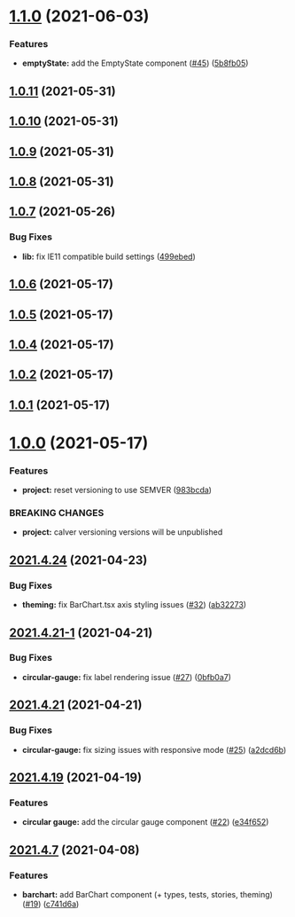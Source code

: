 # [1.1.0](https://github.com/loadsmart/data-visualization-components/compare/1.0.11...1.1.0) (2021-06-03)


### Features

* **emptyState:** add the EmptyState component ([#45](https://github.com/loadsmart/data-visualization-components/issues/45)) ([5b8fb05](https://github.com/loadsmart/data-visualization-components/commit/5b8fb0522a69249c3c24d55c484c6567dc15bf68))

## [1.0.11](https://github.com/loadsmart/data-visualization-components/compare/1.0.10...1.0.11) (2021-05-31)

## [1.0.10](https://github.com/loadsmart/data-visualization-components/compare/1.0.9...1.0.10) (2021-05-31)

## [1.0.9](https://github.com/loadsmart/data-visualization-components/compare/1.0.8...1.0.9) (2021-05-31)

## [1.0.8](https://github.com/loadsmart/data-visualization-components/compare/1.0.7...1.0.8) (2021-05-31)

## [1.0.7](https://github.com/loadsmart/data-visualization-components/compare/1.0.6...1.0.7) (2021-05-26)


### Bug Fixes

* **lib:** fix IE11 compatible build settings ([499ebed](https://github.com/loadsmart/data-visualization-components/commit/499ebed3ca5399118f58afd479088a7b4b3fe84e))

## [1.0.6](https://github.com/loadsmart/data-visualization-components/compare/1.0.5...1.0.6) (2021-05-17)

## [1.0.5](https://github.com/loadsmart/data-visualization-components/compare/1.0.4...1.0.5) (2021-05-17)

## [1.0.4](https://github.com/loadsmart/data-visualization-components/compare/1.0.2...1.0.4) (2021-05-17)

## [1.0.2](https://github.com/loadsmart/data-visualization-components/compare/1.0.1...1.0.2) (2021-05-17)

## [1.0.1](https://github.com/loadsmart/data-visualization-components/compare/1.0.0...1.0.1) (2021-05-17)

# [1.0.0](https://github.com/loadsmart/data-visualization-components/compare/2021.5.13...1.0.0) (2021-05-17)


### Features

* **project:** reset versioning to use SEMVER ([983bcda](https://github.com/loadsmart/data-visualization-components/commit/983bcda74ad890c223c6668395f50b6c8bd0af2d))


### BREAKING CHANGES

* **project:** calver versioning versions will be unpublished

## [2021.4.24](https://github.com/loadsmart/data-visualization-components/compare/2021.5.13...1.0.0) (2021-04-23)


### Bug Fixes

* **theming:** fix BarChart.tsx axis styling issues ([#32](https://github.com/loadsmart/data-visualization-components/issues/32)) ([ab32273](https://github.com/loadsmart/data-visualization-components/commit/ab3227350c57e560ae049f1784a32402f3b4ad07))



## [2021.4.21-1](https://github.com/loadsmart/data-visualization-components/compare/2021.5.13...1.0.0) (2021-04-21)


### Bug Fixes

* **circular-gauge:** fix label rendering issue ([#27](https://github.com/loadsmart/data-visualization-components/issues/27)) ([0bfb0a7](https://github.com/loadsmart/data-visualization-components/commit/0bfb0a7da31564d8dc39954c1dfdba316ddb807d))



## [2021.4.21](https://github.com/loadsmart/data-visualization-components/compare/2021.5.13...1.0.0) (2021-04-21)


### Bug Fixes

* **circular-gauge:** fix sizing issues with responsive mode ([#25](https://github.com/loadsmart/data-visualization-components/issues/25)) ([a2dcd6b](https://github.com/loadsmart/data-visualization-components/commit/a2dcd6b6cac5e6540ec8a7c4e39b9aa072b45b9a))



## [2021.4.19](https://github.com/loadsmart/data-visualization-components/compare/2021.5.13...1.0.0) (2021-04-19)


### Features

* **circular gauge:** add the circular gauge component ([#22](https://github.com/loadsmart/data-visualization-components/issues/22)) ([e34f652](https://github.com/loadsmart/data-visualization-components/commit/e34f6520477b4effee25963af675c793e7902f0e))



## [2021.4.7](https://github.com/loadsmart/data-visualization-components/compare/2021.5.13...1.0.0) (2021-04-08)


### Features

* **barchart:** add BarChart component (+ types, tests, stories, theming) ([#19](https://github.com/loadsmart/data-visualization-components/issues/19)) ([c741d6a](https://github.com/loadsmart/data-visualization-components/commit/c741d6a4fbc2e3835427b50145a82f813c5da7d9))


